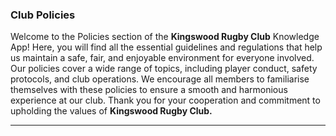 ### Club Policies

Welcome to the Policies section of the **Kingswood Rugby Club** Knowledge App! Here, you will find all the essential guidelines and regulations that help us maintain a safe, fair, and enjoyable environment for everyone involved. Our policies cover a wide range of topics, including player conduct, safety protocols, and club operations. We encourage all members to familiarise themselves with these policies to ensure a smooth and harmonious experience at our club. Thank you for your cooperation and commitment to upholding the values of **Kingswood Rugby Club.**

---